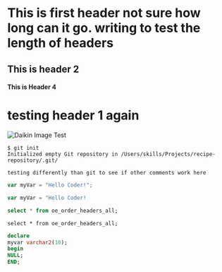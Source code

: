 # This is first header not sure how long can it go. writing to test the length of headers
## This is header 2
#### This is Header 4
# testing header 1 again

![Daikin Image Test](https://www.daikinapplied.com/App_Themes/SiteTheme/Global/assets/img/daikin-logo-100.png)

```
$ git init
Initialized empty Git repository in /Users/skills/Projects/recipe-repository/.git/
```
```
testing differently than git to see if other comments work here
```
``` javascript
var myVar = "Hello Coder!";
```
``` javascript
var myVar = "Hello Coder!
```
``` sql
select * from oe_order_headers_all;
```
``` oracle
select * from oe_order_headers_all;
```
``` sql
declare
myvar varchar2(10);
begin
NULL;
END;
```
